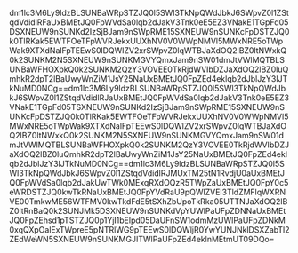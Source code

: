 dm1lc3M6Ly9ldzBLSUNBaWRpSTZJQ0l5SWl3TkNpQWdJbkJ6SWpvZ0l1ZStqdVdidlRFaUxBMEtJQ0FpWVdSa0lqb2dJakV3Tnk0eE5EZ3VNakE1TGpFd05DSXNEUW9nSUNKd2IzSjBJam9nSWpRME15SXNEUW9nSUNKcFpDSTZJQ0k0TlRKak5EWTFOeTFpWVRJekxUUXhNV0V0WWpNMVl5MWxNRE5oTWpWak9XTXdNalFpTEEwS0lDQWlZV2xrSWpvZ0lqWTBJaXdOQ2lBZ0ltNWxkQ0k2SUNKM2N5SXNEUW9nSUNKMGVYQmxJam9nSW01dmJtVWlMQTBLSUNBaWFHOXpkQ0k2SUNKM2QzY3VOVEE0TkRjdWVIbDZJaXdOQ2lBZ0luQmhkR2dpT2lBaUwyWnZiM1JsY25NaUxBMEtJQ0FpZEd4eklqb2dJblJzY3lJTkNuMD0NCg==dm1lc3M6Ly9ldzBLSUNBaWRpSTZJQ0l5SWl3TkNpQWdJbkJ6SWpvZ0l1ZStqdVdidlRJaUxBMEtJQ0FpWVdSa0lqb2dJakV3Tnk0eE5EZ3VNakE1TGpFd05TSXNEUW9nSUNKd2IzSjBJam9nSWpRME15SXNEUW9nSUNKcFpDSTZJQ0k0TlRKak5EWTFOeTFpWVRJekxUUXhNV0V0WWpNMVl5MWxNRE5oTWpWak9XTXdNalFpTEEwS0lDQWlZV2xrSWpvZ0lqWTBJaXdOQ2lBZ0ltNWxkQ0k2SUNKM2N5SXNEUW9nSUNKMGVYQmxJam9nSW01dmJtVWlMQTBLSUNBaWFHOXpkQ0k2SUNKM2QzY3VOVEE0TkRjdWVIbDZJaXdOQ2lBZ0luQmhkR2dpT2lBaUwyWnZiM1JsY25NaUxBMEtJQ0FpZEd4eklqb2dJblJzY3lJTkNuMD0NCg==dm1lc3M6Ly9ldzBLSUNBaWRpSTZJQ0l5SWl3TkNpQWdJbkJ6SWpvZ0l1ZStqdVdidlRJMUxTM25tN1RvdjU0aUxBMEtJQ0FpWVdSa0lqb2dJakUwTWk0MExqRXdOQzR5TWpZaUxBMEtJQ0FpY0c5eWRDSTZJQ0kwTkRNaUxBMEtJQ0FpYVdRaU9pQWlZVEl3TldZMFlqWXRNVE00TmkwME56WTFMV0kwTkdFdE5tSXhZbUpoTkRka05UTTNJaXdOQ2lBZ0ltRnBaQ0k2SUNJMk5DSXNEUW9nSUNKdVpYUWlPaUFpZDNNaUxBMEtJQ0FpZEhsd1pTSTZJQ0p1YjI1bElpd05DaUFnSW1odmMzUWlPaUFpZDNkM0xqQXpOalExTWpreE5pNTRlWG9pTEEwS0lDQWljR0YwYUNJNklDSXZabTl2ZEdWeWN5SXNEUW9nSUNKMGJITWlPaUFpZEd4eklnMEtmUT09DQo=
